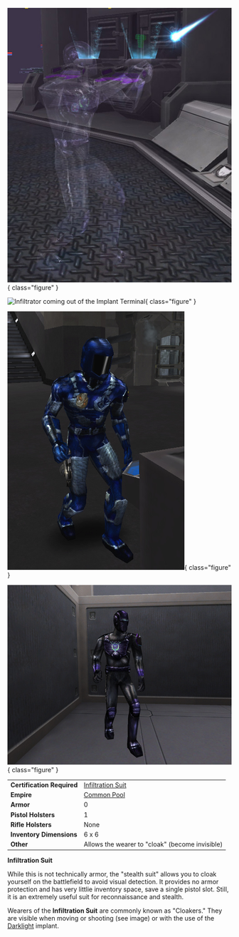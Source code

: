 ![](../images/Cloaker_firing.jpg){ class="figure" }

![Infiltrator coming
out of the [Implant Terminal](../items/Implant_Terminal.md)](../images/TRInfilPicture.jpg){ class="figure" }

![Infiltrator](../images/NCInfiltrationSuit.jpg){ class="figure" }

![](../images/VS_InfilSuit.jpg){ class="figure" }

|                            |                                                                               |
| -------------------------- | ----------------------------------------------------------------------------- |
| **Certification Required** | [Infiltration Suit](../certifications/Infiltration_Suit_(Certification).md) |
| **Empire**                 | [Common Pool](../terminology/Common_Pool.md)                                  |
| **Armor**                  | 0                                                                             |
| **Pistol Holsters**        | 1                                                                             |
| **Rifle Holsters**         | None                                                                          |
| **Inventory Dimensions**   | 6 x 6                                                                         |
| **Other**                  | Allows the wearer to "cloak" (become invisible)                               |

**Infiltration Suit**

While this is not technically armor, the "stealth suit" allows you to cloak
yourself on the battlefield to avoid visual detection. It provides no armor
protection and has very littlie inventory space, save a single pistol slot.
Still, it is an extremely useful suit for reconnaissance and stealth.

Wearers of the **Infiltration Suit** are commonly known as "Cloakers." They are
visible when moving or shooting (see image) or with the use of the
[Darklight](../implants/Darklight.md) implant.



